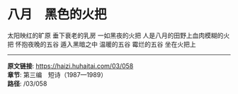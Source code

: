 # 八月　黑色的火把

太阳映红的旷原
垂下衰老的乳房
一如黑夜的火把
人是八月的田野上血肉模糊的火把
怀抱夜晚的五谷
遁入黑暗之中
温暖的五谷
霉烂的五谷
坐在火把上

---

**原文链接**: https://haizi.huhaitai.com/03/058  
**章节**: 第三编　短诗（1987—1989）  
**路径**: /03/058
